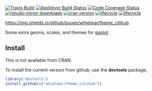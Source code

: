 [![Travis Build](https://travis-ci.org/whjelmar/themes_citihub.svg?branch=master)](https://travis-ci.org/whjelmar/themes_citihub)
[![AppVeyor Build Status](https://ci.appveyor.com/api/projects/status/github/whjelmar/themes_citihub?branch=master&svg=true)](https://ci.appveyor.com/project/whjelmar/themes_citihub)
[![Code Coverage Status](https://codecov.io/gh/whjelmar/themes_citihub/branch/master/graph/badge.svg)](https://codecov.io/github/whjelmar/themes_citihub?branch=master)
[![rstudio mirror downloads](http://cranlogs.r-pkg.org/badges/themes_citihub)](https://github.com/metacran/cranlogs.app)
[![cran version](http://www.r-pkg.org/badges/version/themes_citihub)](http://cran.rstudio.com/web/packages/themes_citihub)
[![lifecycle](https://img.shields.io/badge/lifecycle-stable-brightgreen.svg)](https://www.tidyverse.org/lifecycle/#experimental)
[![lifecycle](https://img.shields.io/github/issues/whjelmar/theme_citihub)](https://img.shields.io/github/issues/whjelmar/theme_citihub)


https://img.shields.io/github/issues/whjelmar/theme_citihub

Some extra geoms, scales, and themes for
[ggplot](http://ggplot2.org).


## Install 

This is not available from CRAN.

To install the current version from github, use the
**devtools** package,

```r
library("devtools")
install_github(c("whjelmar/theme_citihub"))
```
